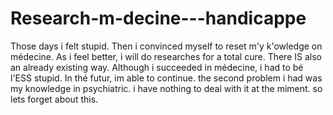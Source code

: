# Research-m-decine---handicappe
Those days i felt stupid. Then i convinced myself to reset m'y k'owledge on médecine. As i feel better, i will do researches for a total cure. There IS also an already existing way. Although i succeeded in médecine, i had to bé l'ESS stupid. In thé futur, im able to continue.
the second problem i had was my knowledge in psychiatric. i have nothing to deal with it at the miment. so lets forget about this.

